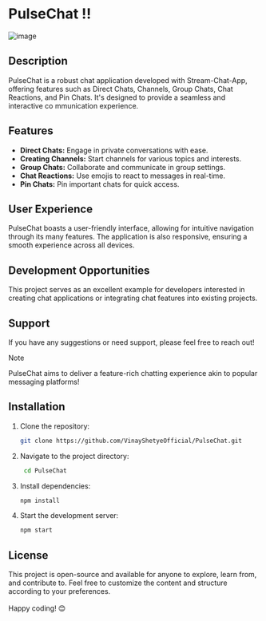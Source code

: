  # PulseChat !!

![image](https://github.com/VinayShetyeOfficial/PulseChat/assets/100470361/afbbf8a6-fdb6-42f3-b4e5-1f941298ceae)

## Description 
PulseChat is a robust chat application developed with Stream-Chat-App, offering features  such as Direct Chats, Channels, Group Chats, Chat Reactions, and Pin Chats. It's designed to provide a seamless and interactive co mmunication experience.
        
## Features          
          
- **Direct Chats:** Engage in private conversations with ease. 
- **Creating Channels:** Start channels for various topics and interests.     
- **Group Chats:** Collaborate and communicate in group settings.       
- **Chat Reactions:** Use emojis to react to messages in real-time. 
- **Pin Chats:** Pin important chats for quick access. 

## User Experience

PulseChat boasts a user-friendly interface, allowing for intuitive navigation through its many features. The application is also responsive, ensuring a smooth experience across all devices.

## Development Opportunities

This project serves as an excellent example for developers interested in creating chat applications or integrating chat features into existing projects.

## Support

If you have any suggestions or need support, please feel free to reach out!

> [!NOTE]
> PulseChat aims to deliver a feature-rich chatting experience akin to popular messaging platforms!

## Installation
1. Clone the repository:
   ```bash
   git clone https://github.com/VinayShetyeOfficial/PulseChat.git
   ```

2. Navigate to the project directory:
   ```bash
    cd PulseChat
   ```
   
3. Install dependencies:
   ```bash
   npm install 
   ```

4. Start the development server:
   ```bash
   npm start
   ```

## License
This project is open-source and available for anyone to explore, learn from, and contribute to.
Feel free to customize the content and structure according to your preferences. <br><br> Happy coding! 😊

